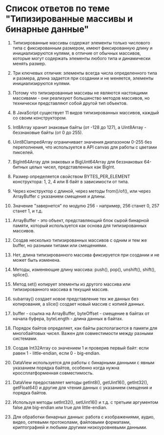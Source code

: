 # Список ответов по теме "Типизированные массивы и бинарные данные"

1. Типизированные массивы содержат элементы только числового типа с фиксированным размером, имеют фиксированную длину и инициализируются нулями, в отличие от обычных массивов, которые могут содержать элементы любого типа и динамически менять размер.

2. Три ключевых отличия: элементы всегда числа определенного типа и размера, длина задается при создании и не меняется, элементы инициализируются нулями.

3. Потому что типизированные массивы не являются настоящими массивами - они реализуют большинство методов массивов, но технически представляют собой другой тип объектов.

4. В JavaScript существует 11 видов типизированных массивов, каждый со своим конструктором.

5. Int8Array хранит знаковые байты (от -128 до 127), а Uint8Array - беззнаковые байты (от 0 до 255).

6. Uint8ClampedArray ограничивает значения диапазоном 0-255 без переполнения, что используется в API canvas для работы с цветами пикселей.

7. BigInt64Array для знаковых и BigUint64Array для беззнаковых 64-битных целых чисел, представленных как BigInt.

8. Размер определяется свойством BYTES_PER_ELEMENT конструктора: 1, 2, 4 или 8 байт в зависимости от типа.

9. Через конструктор с длиной, через методы from()/of(), или через ArrayBuffer с указанием смещения и длины.

10. Значение "завернется" по модулю 256 - например, 256 станет 0, 257 станет 1, и т.д.

11. ArrayBuffer - это объект, представляющий блок сырой бинарной памяти, который используется как основа для типизированных массивов.

12. Создав несколько типизированных массивов с одним и тем же buffer, но разными типами или смещениями.

13. Нет, длина типизированного массива фиксируется при создании и не может быть изменена.

14. Методы, изменяющие длину массива: push(), pop(), unshift(), shift(), splice().

15. Метод set() копирует элементы из другого массива или типизированного массива в текущий массив.

16. subarray() создает новое представление тех же данных без копирования, а slice() создает новый массив с копией данных.

17. buffer - ссылка на ArrayBuffer, byteOffset - смещение в байтах от начала буфера, byteLength - длина данных в байтах.

18. Порядок байтов определяет, как байты располагаются в памяти для многобайтовых чисел. Важен для совместимости между разными системами.

19. Создав Int32Array со значением 1 и проверив первый байт: если равен 1 - little-endian, если 0 - big-endian.

20. DataView используется для работы с бинарными данными с явным указанием порядка байтов, особенно когда нужна кроссплатформенная совместимость.

21. DataView предоставляет методы getInt8(), getUint16(), getInt32(), getFloat64() и другие для чтения данных с указанием смещения и порядка байтов.

22. Используя методы setInt32(), setUint16() и т.д. с третьим аргументом false для big-endian или true для little-endian.

23. Для обработки бинарных данных: работа с изображениями, аудио, видео, сетевыми протоколами, файловыми форматами, криптографией и любыми другими низкоуровневыми данными.

